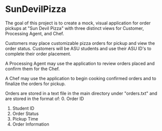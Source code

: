 # SunDevilPizza
The goal of this project is to create a mock, visual application for order pickups at "Sun Devil Pizza" with three distinct views for Customer, Processing Agent, and Chef.

Customers may place customizable pizza orders for pickup and view the order status. 
Customers will be ASU students and use their ASU ID's to complete their order placement.

A Processing Agent may use the application to review orders placed and confirm them for the Chef.

A Chef may use the application to begin cooking confirmed orders and to finalize the orders for pickup.

Orders are stored in a text file in the main directory under "orders.txt" and are stored in the format of:
  0. Order ID
  1. Student ID
  2. Order Status
  3. Pickup Time
  4. Order Information
